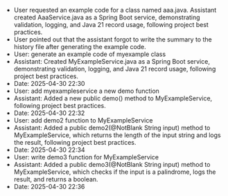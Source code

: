 - User requested an example code for a class named aaa.java. Assistant created AaaService.java as a Spring Boot service, demonstrating validation, logging, and Java 21 record usage, following project best practices.
- User pointed out that the assistant forgot to write the summary to the history file after generating the example code.
- User: generate an example code of myexample class
- Assistant: Created MyExampleService.java as a Spring Boot service, demonstrating validation, logging, and Java 21 record usage, following project best practices.
- Date: 2025-04-30 22:30
- User: add myexampleservice a new demo function
- Assistant: Added a new public demo() method to MyExampleService, following project best practices.
- Date: 2025-04-30 22:32
- User: add demo2 function to MyExampleService
- Assistant: Added a public demo2(@NotBlank String input) method to MyExampleService, which returns the length of the input string and logs the result, following project best practices.
- Date: 2025-04-30 22:34
- User: write demo3 function for MyExampleService
- Assistant: Added a public demo3(@NotBlank String input) method to MyExampleService, which checks if the input is a palindrome, logs the result, and returns a boolean.
- Date: 2025-04-30 22:36
